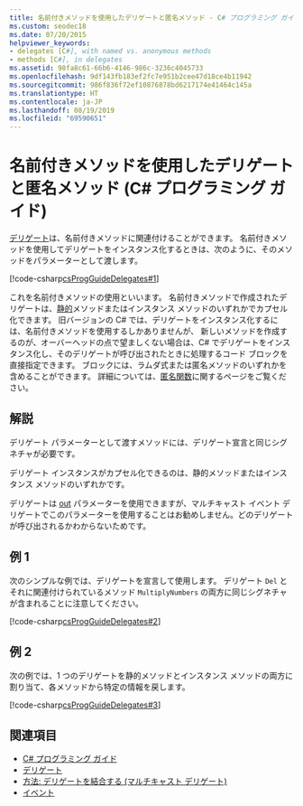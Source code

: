 ```yaml
---
title: 名前付きメソッドを使用したデリゲートと匿名メソッド - C# プログラミング ガイド
ms.custom: seodec18
ms.date: 07/20/2015
helpviewer_keywords:
- delegates [C#], with named vs. anonymous methods
- methods [C#], in delegates
ms.assetid: 98fa8c61-66b6-4146-986c-3236c4045733
ms.openlocfilehash: 9df143fb183ef2fc7e951b2cee47d18ce4b11942
ms.sourcegitcommit: 986f836f72ef10876878bd6217174e41464c145a
ms.translationtype: HT
ms.contentlocale: ja-JP
ms.lasthandoff: 08/19/2019
ms.locfileid: "69590651"
---
```

# <a name="delegates-with-named-vs-anonymous-methods-c-programming-guide"></a>名前付きメソッドを使用したデリゲートと匿名メソッド (C# プログラミング ガイド)
[デリゲート](../../language-reference/keywords/delegate.md)は、名前付きメソッドに関連付けることができます。 名前付きメソッドを使用してデリゲートをインスタンス化するときは、次のように、そのメソッドをパラメーターとして渡します。  
  
 [!code-csharp[csProgGuideDelegates#1](~/samples/snippets/csharp/VS_Snippets_VBCSharp/csProgGuideDelegates/CS/Delegates.cs#1)]  
  
 これを名前付きメソッドの使用といいます。 名前付きメソッドで作成されたデリゲートは、[静的](../../language-reference/keywords/static.md)メソッドまたはインスタンス メソッドのいずれかでカプセル化できます。 旧バージョンの C# では、デリゲートをインスタンス化するには、名前付きメソッドを使用するしかありませんが、 新しいメソッドを作成するのが、オーバーヘッドの点で望ましくない場合は、C# でデリゲートをインスタンス化し、そのデリゲートが呼び出されたときに処理するコード ブロックを直接指定できます。 ブロックには、ラムダ式または匿名メソッドのいずれかを含めることができます。 詳細については、[匿名関数](../statements-expressions-operators/anonymous-functions.md)に関するページをご覧ください。  
  
## <a name="remarks"></a>解説  
 デリゲート パラメーターとして渡すメソッドには、デリゲート宣言と同じシグネチャが必要です。  
  
 デリゲート インスタンスがカプセル化できるのは、静的メソッドまたはインスタンス メソッドのいずれかです。  
  
 デリゲートは [out](../../language-reference/keywords/out-parameter-modifier.md) パラメーターを使用できますが、マルチキャスト イベント デリゲートでこのパラメーターを使用することはお勧めしません。どのデリゲートが呼び出されるかわからないためです。  
  
## <a name="example-1"></a>例 1  
 次のシンプルな例では、デリゲートを宣言して使用します。 デリゲート `Del` とそれに関連付けられているメソッド `MultiplyNumbers` の両方に同じシグネチャが含まれることに注意してください。  
  
 [!code-csharp[csProgGuideDelegates#2](~/samples/snippets/csharp/VS_Snippets_VBCSharp/csProgGuideDelegates/CS/Delegates.cs#2)]  
  
## <a name="example-2"></a>例 2  
 次の例では、1 つのデリゲートを静的メソッドとインスタンス メソッドの両方に割り当て、各メソッドから特定の情報を戻します。  
  
 [!code-csharp[csProgGuideDelegates#3](~/samples/snippets/csharp/VS_Snippets_VBCSharp/csProgGuideDelegates/CS/Delegates.cs#3)]  
  
## <a name="see-also"></a>関連項目

- [C# プログラミング ガイド](../index.md)
- [デリゲート](./index.md)
- [方法: デリゲートを結合する (マルチキャスト デリゲート)](./how-to-combine-delegates-multicast-delegates.md)
- [イベント](../events/index.md)
